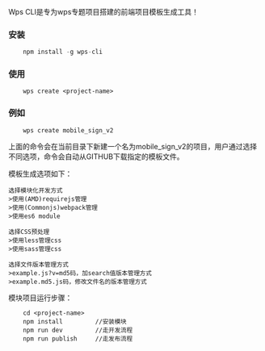 Wps CLI是专为wps专题项目搭建的前端项目模板生成工具！


### 安装

``` javascript
    npm install -g wps-cli
```

### 使用

```
    wps create <project-name>
```

### 例如

```
    wps create mobile_sign_v2
```
上面的命令会在当前目录下新建一个名为mobile_sign_v2的项目，用户通过选择不同选项，命令会自动从GITHUB下载指定的模板文件。

模板生成选项如下：

    选择模块化开发方式
    >使用(AMD)requirejs管理
    >使用(Commonjs)webpack管理
    >使用es6 module

    选择CSS预处理
    >使用less管理css
    >使用sass管理css

    选择文件版本管理方式
    >example.js?v=md5码，加search值版本管理方式
    >example.md5.js码，修改文件名的版本管理方式

模块项目运行步骤：

```
    cd <project-name>
    npm install         //安装模块
    npm run dev         //走开发流程
    npm run publish     //走发布流程
```
